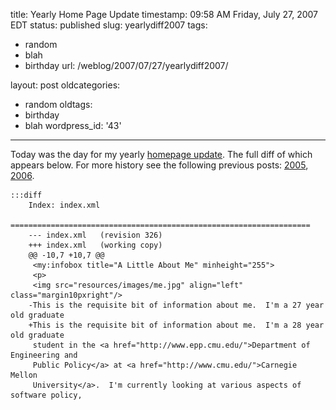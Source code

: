 title: Yearly Home Page Update
timestamp: 09:58 AM Friday, July 27, 2007 EDT
status: published
slug: yearlydiff2007
tags:
- random
- blah
- birthday
url: /weblog/2007/07/27/yearlydiff2007/

layout: post
oldcategories:
- random
oldtags:
- birthday
- blah
wordpress_id: '43'

---

Today was the day for my yearly [homepage update](http://patrick.wagstrom.net/).  The full diff of which appears below.  For more history see the following previous posts: [2005](/weblog/random/yearlyDiff2005/), [2006](/weblog/random/yearlyDiff2006/).

    :::diff
        Index: index.xml
        ===================================================================
        --- index.xml   (revision 326)
        +++ index.xml   (working copy)
        @@ -10,7 +10,7 @@
         <my:infobox title="A Little About Me" minheight="255">
         <p>
         <img src="resources/images/me.jpg" align="left" class="margin10pxright"/>
        -This is the requisite bit of information about me.  I'm a 27 year old graduate
        +This is the requisite bit of information about me.  I'm a 28 year old graduate
         student in the <a href="http://www.epp.cmu.edu/">Department of Engineering and
         Public Policy</a> at <a href="http://www.cmu.edu/">Carnegie Mellon
         University</a>.  I'm currently looking at various aspects of software policy,

